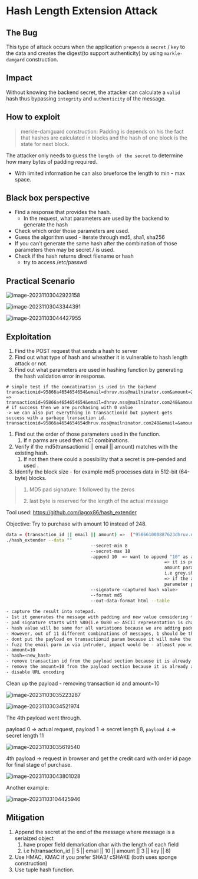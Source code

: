 # Hash Length Extension Attack

## The Bug

This type of attack occurs when the application `prepends` a `secret` / `key` to the data and creates the digest(to support authenticity) by using `markle-damgard` construction. 

## Impact

Without knowing the backend secret, the attacker can calculate a `valid` hash thus bypassing `integrity` and `authenticity` of the message.

## How to exploit

>  merkle-damguard construction: Padding is depends on his the fact that hashes are calculated in blocks and the hash of one block is the state for next block.


The attacker only needs to guess the `length of the secret` to determine how many bytes of padding required.

- With limited information he can also brueforce the length to min - max space.

## Black box perspective

- Find a response that provides the hash.
  - In the request, what parameters are used by the backend to generate the hash
- Check which order those parameters are used.
- Guess the algorithm used - iterate through md5, sha1, sha256
- If you can't generate the same hash after the combination of those parameters then may be secret / is used.
- Check if the hash returns direct filename or hash
  - try to access /etc/passwd

## Practical Scenario

![image-20231103042923158](./.hash_length_extension_attack.assets/image-20231103042923158.png)

![image-20231103043344391](./.hash_length_extension_attack.assets/image-20231103043344391.png)

![image-20231103044427955](./.hash_length_extension_attack.assets/image-20231103044427955.png)

## Exploitation

1. Find the POST request that sends a hash to server
2. Find out what type of hash and wheather it is vulnerable to hash length attack or not.
3. Find out what parameters are used in hashing function by generating the hash validation error in response.

```
# simple test if the concatination is used in the backend
transactionid=95866a4654654654&email=dhruv.nss@mailninator.com&amount=248
=> transactionid=95866a4654654654&email=dhruv.nss@mailninator.com248&amount=
# if success then we are purchasing with 0 value
-> we can also put everything in transactionid but payment gets success with a garbage transaction id.
transactionid=95866a4654654654dhruv.nss@mailninator.com248&email=&amount=
```

1. Find out the order of those parameters used in the function.
   1. If n parms are used then nC1 combinations.
2. Verify if the md5(transactionid || email || amount) matches with the existing hash. 
   1. If not then there could a possibility that a secret is pre-pended and used .
3. Identify the block size - for example md5 processes data in 512-bit (64-byte) blocks.



> 1. MD5 pad signature: 1 followed by the zeros
>
> 2. last byte is reserved for the length of the actual message



Tool used: https://github.com/iagox86/hash_extender

Objective: Try to purchase with amount 10 instead of 248.

```bash
data = (transaction_id || email || amount) =>  ("958661000887623dhruv.nss@mailninator.com248") 
./hash_extender --data "" 
								--secret-min 8 
								--secret-max 18 
								-append 10  => want to append "10" as amount so that it will complute as new block
															=> it is possible because in the HTTP POST request we send new top up value in 
															amount parameter. we concatinate old amount data with email value.
															i.e grey.shell@gmail.com248
															=> if the app does not allow the amount field to be empty then we need to use
															parameter pollution vulnerability and add extra "amount" parameter with "10"
								--signature <captured hash value>
								--format md5
								--out-data-format html --table
								
- capture the result into notepad.
- 1st it generates the message with padding and new value considering the secret length=8 then 9 and so on
- pad signature starts with %80(i.e 0x80 => ASCII representation is char 1) followed by %00%00..%00
- hash value will be same for all variations because we are adding padding based on the different secret length so messages length will vary.(padding lenght will decrease from top(secret-min=8) to bottom(secret-max=18))
- However, out of 11 different combinations of messages, 1 should be the TRUE combination that generates that hash.
- dont put the payload on transactionid param because it will make the successfull payment on a garbage transaction id. 
- fuzz the email parm in via intruder, impact would be - atleast you will not get any email
- amount=10
- hash=<new_hash>
- remove transaction id from the payload section because it is already availabe in the parm
- remove the amount=10 from the payload section because it is already availabe in the parm
- disable URL encoding
```

Clean up the payload - removing transaction id and amount=10

![image-20231103035223287](./.hash_length_extension_attack.assets/image-20231103035223287.png)



![image-20231103034521974](./.hash_length_extension_attack.assets/image-20231103034521974.png)

The 4th payload went through.

payload 0 => actual request, payload 1 => secret length 8, `payload 4` => secret length 11

![image-20231103035619540](./.hash_length_extension_attack.assets/image-20231103035619540.png)

4th payload -> request in browser and get the credit card with order id page for final stage of purchase.

![image-20231103043801028](./.hash_length_extension_attack.assets/image-20231103043801028.png)

Another example:

![image-20231103104425946](./.hash_length_extension_attack.assets/image-20231103104425946.png)

## Mitigation

1. Append the secret at the end of the message where message is a seriaized object
   1. have proper field demarkation char with the length of each field
   1. i.e h(transaction_id || 5 || email || 10 || amount || 3 || key || 8)
2. Use HMAC, KMAC if you prefer SHA3/ cSHAKE (both uses sponge construction)
3. Use tuple hash function.



